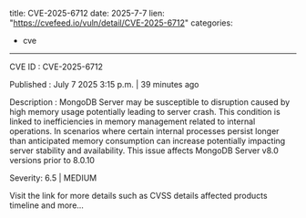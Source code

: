  
title: CVE-2025-6712
date: 2025-7-7
lien: "https://cvefeed.io/vuln/detail/CVE-2025-6712"
categories:
  - cve
---

CVE ID : CVE-2025-6712

Published :  July 7
2025
3:15 p.m. | 39 minutes ago

Description : MongoDB Server may be susceptible to disruption caused by high memory usage
potentially leading to server crash. This condition is linked to inefficiencies in memory management related to internal operations. In scenarios where certain internal processes persist longer than anticipated
memory consumption can increase
potentially impacting server stability and availability. This issue affects MongoDB Server v8.0 versions prior to 8.0.10

Severity: 6.5 | MEDIUM

Visit the link for more details
such as CVSS details
affected products
timeline
and more...
